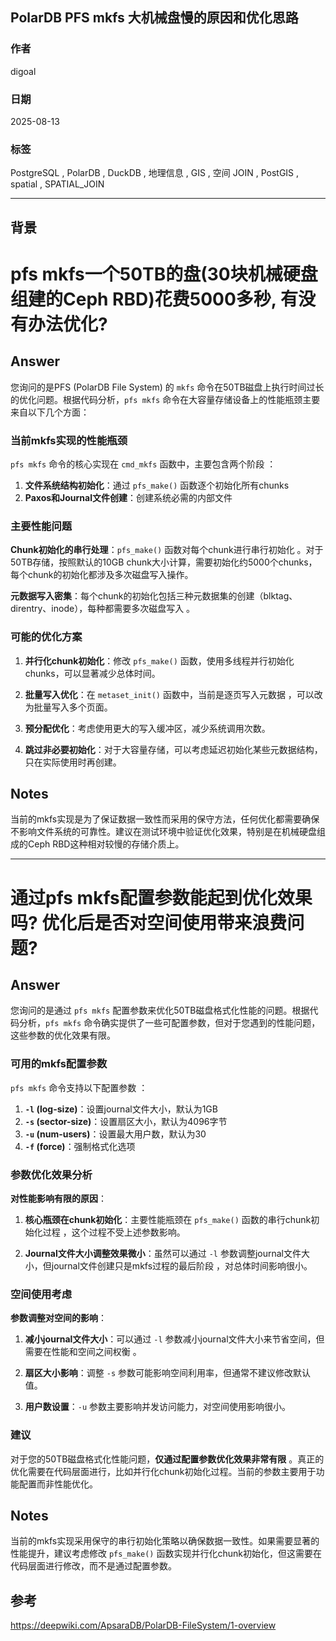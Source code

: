 ## PolarDB PFS mkfs 大机械盘慢的原因和优化思路  
                                            
### 作者                                            
digoal                                            
                                            
### 日期                                            
2025-08-13                                            
                                            
### 标签                                            
PostgreSQL , PolarDB , DuckDB , 地理信息 , GIS , 空间 JOIN , PostGIS , spatial , SPATIAL_JOIN    
                                            
----                                            
                                            
## 背景     
  
# pfs mkfs一个50TB的盘(30块机械硬盘组建的Ceph RBD)花费5000多秒, 有没有办法优化?  
  
## Answer  
  
您询问的是PFS (PolarDB File System) 的 `mkfs` 命令在50TB磁盘上执行时间过长的优化问题。根据代码分析，`pfs mkfs` 命令在大容量存储设备上的性能瓶颈主要来自以下几个方面：  
  
### 当前mkfs实现的性能瓶颈  
  
`pfs mkfs` 命令的核心实现在 `cmd_mkfs` 函数中，主要包含两个阶段  ：  
  
1. **文件系统结构初始化**：通过 `pfs_make()` 函数逐个初始化所有chunks    
2. **Paxos和Journal文件创建**：创建系统必需的内部文件    
  
### 主要性能问题  
  
**Chunk初始化的串行处理**：`pfs_make()` 函数对每个chunk进行串行初始化  。对于50TB存储，按照默认的10GB chunk大小计算，需要初始化约5000个chunks，每个chunk的初始化都涉及多次磁盘写入操作。  
  
**元数据写入密集**：每个chunk的初始化包括三种元数据集的创建（blktag、direntry、inode），每种都需要多次磁盘写入  。  
  
### 可能的优化方案  
  
1. **并行化chunk初始化**：修改 `pfs_make()` 函数，使用多线程并行初始化chunks，可以显著减少总体时间。  
  
2. **批量写入优化**：在 `metaset_init()` 函数中，当前是逐页写入元数据  ，可以改为批量写入多个页面。  
  
3. **预分配优化**：考虑使用更大的写入缓冲区，减少系统调用次数。  
  
4. **跳过非必要初始化**：对于大容量存储，可以考虑延迟初始化某些元数据结构，只在实际使用时再创建。  
  
## Notes  
  
当前的mkfs实现是为了保证数据一致性而采用的保守方法，任何优化都需要确保不影响文件系统的可靠性。建议在测试环境中验证优化效果，特别是在机械硬盘组成的Ceph RBD这种相对较慢的存储介质上。  
  
---  
  
# 通过pfs mkfs配置参数能起到优化效果吗? 优化后是否对空间使用带来浪费问题?  
  
  
## Answer  
  
您询问的是通过 `pfs mkfs` 配置参数来优化50TB磁盘格式化性能的问题。根据代码分析，`pfs mkfs` 命令确实提供了一些可配置参数，但对于您遇到的性能问题，这些参数的优化效果有限。  
  
### 可用的mkfs配置参数  
  
`pfs mkfs` 命令支持以下配置参数  ：  
  
1. **`-l` (log-size)**：设置journal文件大小，默认为1GB    
2. **`-s` (sector-size)**：设置扇区大小，默认为4096字节    
3. **`-u` (num-users)**：设置最大用户数，默认为30    
4. **`-f` (force)**：强制格式化选项  
  
### 参数优化效果分析  
  
**对性能影响有限的原因**：  
  
1. **核心瓶颈在chunk初始化**：主要性能瓶颈在 `pfs_make()` 函数的串行chunk初始化过程  ，这个过程不受上述参数影响。  
  
2. **Journal文件大小调整效果微小**：虽然可以通过 `-l` 参数调整journal文件大小，但journal文件创建只是mkfs过程的最后阶段  ，对总体时间影响很小。  
  
### 空间使用考虑  
  
**参数调整对空间的影响**：  
  
1. **减小journal文件大小**：可以通过 `-l` 参数减小journal文件大小来节省空间，但需要在性能和空间之间权衡  。  
  
2. **扇区大小影响**：调整 `-s` 参数可能影响空间利用率，但通常不建议修改默认值。  
  
3. **用户数设置**：`-u` 参数主要影响并发访问能力，对空间使用影响很小。  
  
### 建议  
  
对于您的50TB磁盘格式化性能问题，**仅通过配置参数优化效果非常有限** 。真正的优化需要在代码层面进行，比如并行化chunk初始化过程。当前的参数主要用于功能配置而非性能优化。  
  
## Notes  
  
当前的mkfs实现采用保守的串行初始化策略以确保数据一致性。如果需要显著的性能提升，建议考虑修改 `pfs_make()` 函数实现并行化chunk初始化，但这需要在代码层面进行修改，而不是通过配置参数。  
  
## 参考  
https://deepwiki.com/ApsaraDB/PolarDB-FileSystem/1-overview  
  
